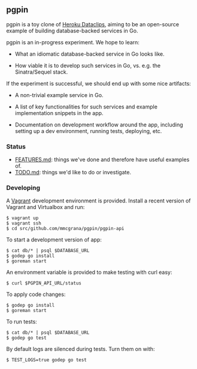 ## pgpin

pgpin is a toy clone of [Heroku Dataclips](https://dataclips.heroku.com),
aiming to be an open-source example of building
database-backed services in Go.

pgpin is an in-progress experiment. We hope to learn:

* What an idiomatic database-backed service in Go looks
  like.

* How viable it is to develop such services in Go, vs. e.g.
  the Sinatra/Sequel stack.

If the experiment is successful, we should end up with some
nice artifacts:

* A non-trivial example service in Go.

* A list of key functionalities for such services and
  example implementation snippets in the app.

* Documentation on development workflow around the app,
  including setting up a dev environment, running tests,
  deploying, etc.

### Status

* [FEATURES.md](FEATURES.md): things we've done and
  therefore have useful examples of.
* [TODO.md](TODO.md): things we'd like to do or investigate.

### Developing

A [Vagrant](http://www.vagrantup.com/) development
environment is provided. Install a recent version of Vagrant
and Virtualbox and run:

```console
$ vagrant up
$ vagrant ssh
$ cd src/github.com/mmcgrana/pgpin/pgpin-api
```

To start a development version of app:

```console
$ cat db/* | psql $DATABASE_URL
$ godep go install
$ goreman start
```

An environment variable is provided to make testing with
curl easy:

```console
$ curl $PGPIN_API_URL/status
```

To apply code changes:

```console
$ godep go install
$ goreman start
```

To run tests:

```console
$ cat db/* | psql $DATABASE_URL
$ godep go test
```

By default logs are silenced during tests. Turn them on
with:

```console
$ TEST_LOGS=true godep go test
```
